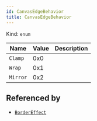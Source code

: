 ```yaml
---
id: CanvasEdgeBehavior
title: CanvasEdgeBehavior
---
```


Kind: `enum`

| Name |  Value | Description |
|--|--|--|
|`Clamp` | 0x0  |  |
|`Wrap` | 0x1  |  |
|`Mirror` | 0x2  |  |


## Referenced by
- [`BorderEffect`](BorderEffect)
